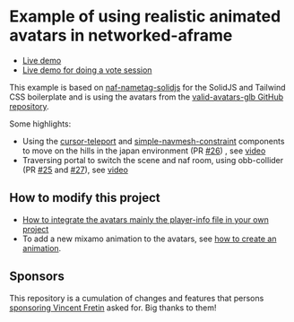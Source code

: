 # Example of using realistic animated avatars in networked-aframe

- [Live demo](https://naf-valid-avatars.glitch.me)
- [Live demo for doing a vote session](https://naf-valid-avatars.glitch.me/vote.html)

This example is based on [naf-nametag-solidjs](https://github.com/networked-aframe/naf-nametag-solidjs) for the SolidJS and Tailwind CSS boilerplate
and is using the avatars from the [valid-avatars-glb GitHub repository](https://github.com/c-frame/valid-avatars-glb).

Some highlights:

- Using the [cursor-teleport](https://github.com/c-frame/aframe-cursor-teleport) and [simple-navmesh-constraint](https://github.com/AdaRoseCannon/aframe-xr-boilerplate?tab=readme-ov-file#simple-navmesh-constraintjs) components to move on the hills in the japan environment (PR [#26](https://github.com/networked-aframe/naf-valid-avatars/pull/26))
, see [video](https://github.com/networked-aframe/naf-valid-avatars/assets/112249/73054d01-6c1b-4d29-9eb1-81cba45d938c)
- Traversing portal to switch the scene and naf room, using obb-collider (PR [#25](https://github.com/networked-aframe/naf-valid-avatars/pull/25) and [#27](https://github.com/networked-aframe/naf-valid-avatars/pull/27)), see [video](https://github.com/networked-aframe/naf-valid-avatars/assets/112249/4dd0abfb-840a-4da1-9e42-6fb4ec48adfc)

## How to modify this project

- [How to integrate the avatars mainly the player-info file in your own project](https://github.com/networked-aframe/naf-valid-avatars/blob/main/docs/integrate_in_your_project.md)
- To add a new mixamo animation to the avatars, see [how to create an animation](https://github.com/networked-aframe/naf-valid-avatars/blob/main/docs/animation.md).

## Sponsors

This repository is a cumulation of changes and features that persons [sponsoring Vincent Fretin](https://github.com/sponsors/vincentfretin) asked for. Big thanks to them!
